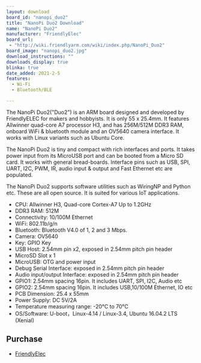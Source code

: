 ```yaml
---
layout: download
board_id: "nanopi_duo2"
title: "NanoPi Duo2 Download"
name: "NanoPi Duo2"
manufacturer: "FriendlyElec"
board_url:
 - "http://wiki.friendlyarm.com/wiki/index.php/NanoPi_Duo2"
board_image: "nanopi_duo2.jpg"
download_instructions: ""
downloads_display: true
blinka: true
date_added: 2021-2-5
features:
  - Wi-Fi
  - Bluetooth/BLE

---
```


The NanoPi Duo2("Duo2") is an ARM board designed and developed by FriendlyELEC for makers and hobbyists. It is only 55 x 25.4mm. It features Allwinner quad-core A7 processor H3, and has 256M/512M DDR3 RAM, onboard WiFi & bluetooth module and an OV5640 camera interface. It works with Linux variants such as Ubuntu Core.

The NanoPi Duo2 is tiny and compact with rich interfaces and ports. It takes power input from its MicroUSB port and can be booted from a Micro SD card. It works with general bread-boards. Interface pins such as USB, SPI, UART, I2C, PWM, IR, audio input & output and Fast Ethernet etc are populated.

The NanoPi Duo2 supports software utilities such as WiringNP and Python etc. These are all open source. It is suited for various IoT applications.

 - CPU: Allwinner H3, Quad-core Cortex-A7 Up to 1.2GHz
 - DDR3 RAM: 512M
 - Connectivity: 10/100M Ethernet
 - WiFi: 802.11b/g/n
 - Bluetooth: Bluetooth V4.0 of 1, 2 and 3 Mbps.
 - Camera: OV5640
 - Key: GPIO Key
 - USB Host: 2.54mm pin x2, exposed in 2.54mm pitch pin header
 - MicroSD Slot x 1
 - MicroUSB: OTG and power input
 - Debug Serial Interface: exposed in 2.54mm pitch pin header
 - Audio input/output Interface: exposed in 2.54mm pitch pin header
 - GPIO1: 2.54mm spacing 16pin. It includes UART, SPI, I2C, Audio etc
 - GPIO2: 2.54mm spacing 16pin. It includes USB,10/100M Ethernet, IO etc
 - PCB Dimension: 25.4 x 55mm
 - Power Supply: DC 5V/2A
 - Temperature measuring range: -20℃ to 70℃
 - OS/Software: U-boot，Linux-4.14 / Linux-3.4, Ubuntu 16.04.2 LTS (Xenial)

## Purchase
* [FriendlyElec](https://www.friendlyarm.com/index.php?route=product/product&product_id=244)
